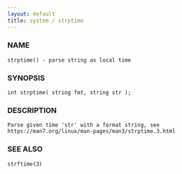 ```yaml
---
layout: default
title: system / strptime
---
```


### NAME

    strptime() - parse string as local time

### SYNOPSIS

    int strptime( string fmt, string str );

### DESCRIPTION

    Parse given time 'str' with a format string, see https://man7.org/linux/man-pages/man3/strptime.3.html

### SEE ALSO

    strftime(3)


